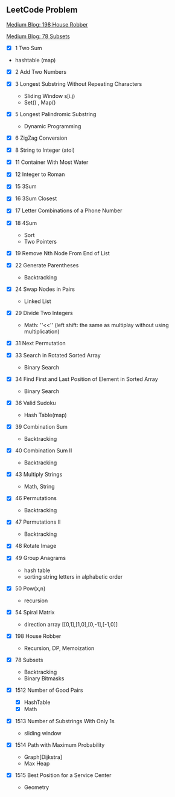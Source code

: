 ## LeetCode Problem

[Medium Blog: 198 House Robber](https://medium.com/@ray644302280/leetcode-198-house-robber-4c9180fab1b1)

[Medium Blog: 78 Subsets](https://medium.com/@ray644302280/leetcode-78-subsets-8ee65c0b3e54)



- [x] 1 Two Sum
- hashtable (map)
- [x] 2 Add Two Numbers
- [x] 3 Longest Substring Without Repeating Characters
  - Sliding Window s[i.j)
  - Set() , Map()
- [x] 5 Longest Palindromic Substring
  
  - Dynamic Programming
- [x] 6 ZigZag Conversion
- [x] 8 String to Integer (atoi)
- [x] 11 Container With Most Water
- [x] 12 Integer to Roman
- [x] 15 3Sum
- [x] 16 3Sum Closest
- [x] 17 Letter Combinations of a Phone Number
- [x] 18 4Sum
  - Sort
  - Two Pointers
- [x] 19 Remove Nth Node From End of List
- [x] 22 Generate Parentheses
  
  - Backtracking
- [x] 24 Swap Nodes in Pairs
  
  - Linked List
- [x] 29 Divide Two Integers
  
  - Math: ''<<'' (left shift: the same as multiplay without using multiplication)
- [x] 31 Next Permutation
- [x] 33 Search in Rotated Sorted Array
  
  - Binary Search
- [x] 34 Find First and Last Position of Element in Sorted Array
  
  - Binary Search
- [x] 36 Valid Sudoku
  
  - Hash Table(map)
- [x] 39 Combination Sum
  
  - Backtracking
- [x] 40 Combination Sum II
  
  - Backtracking
- [x] 43 Multiply Strings
  
  - Math, String
- [x] 46 Permutations
  
  - Backtracking
- [x] 47 Permutations II
  
  - Backtracking
- [x] 48 Rotate Image
- [x] 49 Group Anagrams
  
  - hash table
  - sorting string letters in alphabetic order
- [x] 50 Pow(x,n)
  
  - recursion
- [x] 54 Spiral Matrix
  
  - direction array [[0,1],[1,0],[0,-1],[-1,0]]
- [x] 198 House Robber
  - Recursion, DP, Memoization
- [x] 78 Subsets
  - Backtracking
  - Binary Bitmasks
- [x] 1512 Number of Good Pairs
  - [x] HashTable
  - [x] Math
- [x] 1513 Number of Substrings With Only 1s
  - sliding window
- [x] 1514 Path with Maximum Probability
  - Graph[Dijkstra]
  - Max Heap
- [x] 1515 Best Position for a Service Center
  - Geometry

